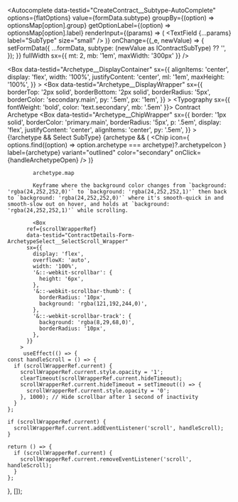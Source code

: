<Autocomplete
              data-testid="CreateContract__Subtype-AutoComplete"
              options={flatOptions}
              value={formData.subtype}
              groupBy={(option) => optionsMap[option].group}
              getOptionLabel={(option) => optionsMap[option].label}
              renderInput={(params) => (
                <TextField {...params} label="SubType" size="small" />
              )}
              onChange={(_e, newValue) => {
                setFormData({
                  ...formData,
                  subtype: (newValue as IContractSubType) ?? '',
                });
              }}
              fullWidth
              sx={{ mt: 2, mb: '1em', maxWidth: '300px' }}
            />

<Box
        data-testid="Archetype__DisplayContainer"
        sx={{
          alignItems: 'center',
          display: 'flex',
          width: '100%',
          justifyContent: 'center',
          ml: '1em',
          maxHeight: '100%',
        }}
      >
        <Box
          data-testid="Archetype__DisplayWrapper"
          sx={{
            borderTop: '2px solid',
            borderBottom: '2px solid',
            borderRadius: '5px',
            borderColor: 'secondary.main',
            py: '.5em',
            px: '1em',
          }}
        >
        <Typography sx={{ fontWeight: 'bold', color: 'text.secondary', mb: '.5em' }}>
            Contract Archetype
          </Typography>
          <Box
            data-testid="Archetype__ChipWrapper"
            sx={{
              border: '1px solid',
              borderColor: 'primary.main',
              borderRadius: '5px',
              p: '.5em',
              display: 'flex',
              justifyContent: 'center',
              alignItems: 'center',
              py: '.5em',
            }}
          >
            {!archetype && <Typography>Select SubType</Typography>}
            {archetype && (
              <Chip
                icon={
                  options.find((option) => option.archetype === archetype)?.archetypeIcon
                }
                label={archetype}
                variant="outlined"
                color="secondary"
                onClick={handleArchetypeOpen}
              />
            )}

            archetype.map

            Keyframe where the background color changes from `background: 'rgba(24,252,252,0)'` to `background: 'rgba(24,252,252,1)'` then back to `background: 'rgba(24,252,252,0)'` where it's smooth-quick in and smooth-slow out on hover, and holds at `background: 'rgba(24,252,252,1)'` while scrolling.

            <Box
          ref={scrollWrapperRef}
          data-testid="ContractDetails-Form-ArchetypeSelect__SelectScroll_Wrapper"
          sx={{
            display: 'flex',
            overflowX: 'auto',
            width: '100%',
            '&::-webkit-scrollbar': {
              height: '6px',
            },
            '&::-webkit-scrollbar-thumb': {
              borderRadius: '10px',
              background: 'rgba(121,192,244,0)',
            },
            '&::-webkit-scrollbar-track': {
              background: 'rgba(8,29,68,0)',
              borderRadius: '10px',
            },
          }}
        >
         useEffect(() => {
    const handleScroll = () => {
      if (scrollWrapperRef.current) {
        scrollWrapperRef.current.style.opacity = '1';
        clearTimeout(scrollWrapperRef.current.hideTimeout);
        scrollWrapperRef.current.hideTimeout = setTimeout(() => {
          scrollWrapperRef.current.style.opacity = '0';
        }, 1000); // Hide scrollbar after 1 second of inactivity
      }
    };

    if (scrollWrapperRef.current) {
      scrollWrapperRef.current.addEventListener('scroll', handleScroll);
    }

    return () => {
      if (scrollWrapperRef.current) {
        scrollWrapperRef.current.removeEventListener('scroll', handleScroll);
      }
    };
  }, []);

